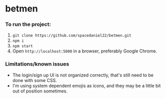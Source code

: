 # betmen

### To run the project:

1. `git clone https://github.com/spacedaniel22/betmen.git`
2. `npm i`
3. `npm start`
4. Open `http://localhost:5000` in a browser, preferably Google Chrome.


### Limitations/known issues

- The login/sign up UI is not organized correctly, that's still need to be done with some CSS.
- I'm using system dependent emojis as icons, and they may be a little bit out of position sometimes.
